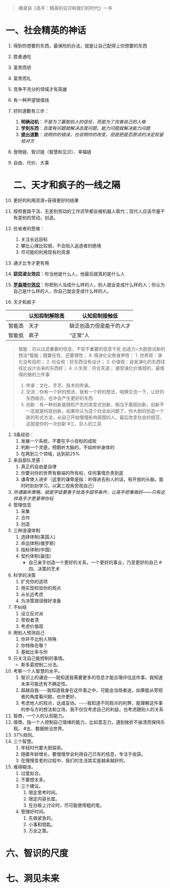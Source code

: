 > 摘录自《高手：精英的见识和我们的时代》一书

# 一、社会精英的神话

1. 得到你想要的东西，最保险的办法，就是让自己配得上你想要的东西
2. 胜者通吃
3. 富贵而骄
4. 富贵而礼
5. 竞争不充分的领域才有英雄
6. 有一种声望很值钱
7. 好的道歉有三步： 
   1. **明确动机**：*不是为了赢取别人的信任，而是为了完善自己的人格*
   2. **学到东西**：*态度有问题就解决态度问题，能力问题就解决能力问题*
   3. **提出道歉**：*说明你的错误，也说明你的改变，但是把是否原谅的决定权留给对方*
8. 食物链、智识链（智慧和见识）、幸福链
9. 自由、代价、大事
   
   # 二、天才和疯子的一线之隔
10. 更好的利用资源=获得更好的结果
11. 按照套路干活、无差别劳动的工作迟早都会被机器人取代；现代人应该尽量干有差别的劳动，创造。
12. 俭省者的思维：
    1. 关注长远目标
    2. 攀比心理比较弱，不会陷入追逐者的绝境
    3. 尽可能的利用现有的资源
13. 通才比专才更有用
14. **窈窕淑女效应**：你当他是什么人，他最后就真的是什么人
15. **[罗森塔尔效应](!https://baike.baidu.com/item/%E7%BD%97%E6%A3%AE%E5%A1%94%E5%B0%94%E6%95%88%E5%BA%94/760838?fr=aladdin)**：你把别人当成什么样的人，别人就会变成什么样的人；你认为自己是什么样的人，你自己就会变成什么样的人。
16. 天才和疯子

|     | 认知抑制解除高 | 认知抑制接触低      |
| --- | ------- | ------------ |
| 智能高 | 天才      | 缺乏创造力但是能干的人才 |
| 智能低 | 疯子      | “正常”人        |

> 智能：可以过滤重要的信息，不受不重要的信息干扰
> 创造力=大胆尝试新的想法*智能；既要任性，还要理性；
> 8. 用进化论修身养性：
>     1. 世界观：演化没有目的；
>     2. 社会观：好东西没有设计；
>     3. 价值观：自发演化的东西往往比设计出来的东西好；
>     4. 人生观：符合天道；
> 接受演化价值观的，最值得的做的三件事
> 
> 1. 传承：文化、手艺、技术的传承。
> 2. 交流：你有一个好的想法，我有一个好的想法，咱俩交流一下，让好的东西结合，也许会产生更好的东西
> 3. 创新：有一种创新是随机产生的突变式创新，相当于基因创新。创新不一定就是科技创新。如果你认为这个社会出问题了，你大胆的创造一个新的形式方法，从自己开始慢慢影响周围的人，最后改变社会的规范，这就是你的一次创新
>    #三、巨人的工具

1. 3条经验：
   1. 发展一个系统，不要在乎小目标的成败
   2. 判断一个灵感，预期听大脑的，不如听听身体的
   3. 在两到三个领域，达到前25%
2. 来自部队灵感：
   1. 真正的自由是自律
   2. 你要对你的世界有极端的所有权，任何事情负责到底
   3. 谦卑使人进步（这里的谦卑是指：听得进去别人的话，有开放的头脑，能时时刻刻学习，以第三视角旁观自己）
3. *所谓画布策略，就是学徒要善于给高手超早条件，让高手把事做好——只有这样高手才愿意带你玩*
4. 管理信息
   1. 采集
   2. 合作
   3. 创造
5. 三种浪漫体制
   1. 选择体制(美国人)
   2. 命运体制(俄罗斯)
   3. 指标体制(中国)
   4. 契约体制(最佳)
      * 自己亲手创造一个更好的关系，一个更好的事业，乃至更好的自己
        #四、决策的艺术
6. 科学的决策
   1. 扩充你的选项
   2. 用实现检验你的观点
   3. 从长远考虑
   4. 为决策错误做好准备
7. 不纠结
   1. 设立反对派
   2. 旁观者清
   3. 考虑价值观
8. 用别人预测自己
   1. 你并不比别人特殊
   2. 你特殊在哪？
   3. 基础比率与你
9. 只关注自己能控制的事情。
   * 斯多葛控制二分法。
10. 考察一个人智慧的水平。
    1. 智识上的谦逊----我知道我需要更多的信息才能合理评估这件事，我知道未来可能还有不确定性。
    2. 超越自我----我知道我身在这件事之中，可能会当局者迷，如果能从旁观者的角度看问题，也许更好。
    3. 考虑他人的观点，达成妥协。----我知道不同观点的利弊，能理解这件事的参与方的想法和立场，我不仅仅考虑自己的利益，也考虑跟别人的关系
11. 智商，一个人的认知能力。
12. 情商，指一个人控制自己情绪的能力，比如意志力，遇到挫折不崩溃而保持乐观。
    #五、数据统治世界。
13. 37%规则。
14. 三个智慧。
    1. 年轻时代要大胆探索。
    2. 随着年龄增长，要慢慢学会利用自己已有的信息，专注于收获。
    3. 在慢慢变老的过程中，我们的生活其实是越来越好的。
15. 难得糊涂。
    1. 过度拟合。
    2. 不要想太多。
    3. 三个建议。
       1. 限定思考时间。
       2. 限定内容长度。
       3. 在白板上讨论时，尽可能使用粗的笔。
    4. 管理好时间。
       1. 先做紧急的。
       2. 小事和钥匙。
       3. 万全之策。

# 六、智识的尺度

# 七、洞见未来
